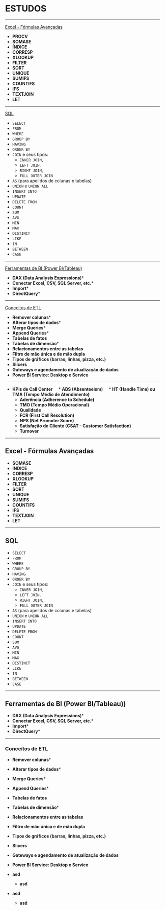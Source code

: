 # ESTUDOS

---

[Excel - Fórmulas Avançadas](#excel-Formulas-Avançadas)
* **PROCV**
* **SOMASE**
* **ÍNDICE**
* **CORRESP**
* **XLOOKUP**
* **FILTER**
* **SORT**
* **UNIQUE**
* **SUMIFS**
* **COUNTIFS**
* **IFS**
* **TEXTJOIN**
* **LET**

---

[SQL](#SQL)
* `SELECT`  
* `FROM`  
* `WHERE`  
* `GROUP BY`  
* `HAVING`
* `ORDER BY`  
* `JOIN` e seus tipos: 
   * `INNER JOIN`, 
   * `LEFT JOIN`, 
   * `RIGHT JOIN`, 
   * `FULL OUTER JOIN`  
* `AS` (para apelidos de colunas e tabelas)  
* `UNION` e `UNION ALL`  
* `INSERT INTO`  
* `UPDATE`  
* `DELETE FROM`  
* `COUNT`  
* `SUM`  
* `AVG`  
* `MIN`  
* `MAX`  
* `DISTINCT`  
* `LIKE`  
* `IN`  
* `BETWEEN`  
* `CASE`  

---

[Ferramentas de BI (Power BI/Tableau)](#ferramentas-de-bi-power-bitableau)
* **DAX (Data Analysis Expressions)***
* **Conectar Excel, CSV, SQL Server, etc.***
* **Import***
* **DirectQuery***

---

[Conceitos de ETL](#Conceitos-de-ETL)
* **Remover colunas***
* **Alterar tipos de dados***
* **Merge Queries***
* **Append Queries***
* **Tabelas de fatos**
* **Tabelas de dimensão***
* **Relacionamentos entre as tabelas**
* **Filtro de mão única e de mão dupla**
* **Tipos de gráficos (barras, linhas, pizza, etc.)**
* **Slicers**
* **Gateways e agendamento de atualização de dados**
* **Power BI Service: Desktop e Service**

---

* **KPIs de Call Center**
    * **ABS (Absenteeism)**
    * **HT (Handle Time) ou TMA (Tempo Médio de Atendimento)**
    * **Aderência (Adherence to Schedule)**
    * **TMO (Tempo Médio Operacional)**
    * **Qualidade**
    * **FCR (First Call Resolution)**
    * **NPS (Net Promoter Score)**
    * **Satisfação do Cliente (CSAT - Customer Satisfaction)**
    * **Turnover**
 
---

## Excel - Fórmulas Avançadas
* **SOMASE**
* **ÍNDICE**
* **CORRESP**
* **XLOOKUP**
* **FILTER**
* **SORT**
* **UNIQUE**
* **SUMIFS**
* **COUNTIFS**
* **IFS**
* **TEXTJOIN**
* **LET**

---

## SQL
* `SELECT`  
* `FROM`  
* `WHERE`  
* `GROUP BY`  
* `HAVING`
* `ORDER BY`  
* `JOIN` e seus tipos: 
   * `INNER JOIN`, 
   * `LEFT JOIN`, 
   * `RIGHT JOIN`, 
   * `FULL OUTER JOIN`  
* `AS` (para apelidos de colunas e tabelas)  
* `UNION` e `UNION ALL`  
* `INSERT INTO`  
* `UPDATE`  
* `DELETE FROM`  
* `COUNT`  
* `SUM`  
* `AVG`  
* `MIN`  
* `MAX`  
* `DISTINCT`  
* `LIKE`  
* `IN`  
* `BETWEEN`  
* `CASE`  

---

## Ferramentas de BI (Power BI/Tableau))
* **DAX (Data Analysis Expressions)***
* **Conectar Excel, CSV, SQL Server, etc.***
* **Import***
* **DirectQuery***

---

### Conceitos de ETL
* **Remover colunas***
* **Alterar tipos de dados***
* **Merge Queries***
* **Append Queries***
* **Tabelas de fatos**
* **Tabelas de dimensão***
* **Relacionamentos entre as tabelas**
* **Filtro de mão única e de mão dupla**
* **Tipos de gráficos (barras, linhas, pizza, etc.)**
* **Slicers**
* **Gateways e agendamento de atualização de dados**
* **Power BI Service: Desktop e Service**

* **asd**
    * **asd**


* **asd**
    * **asd**
